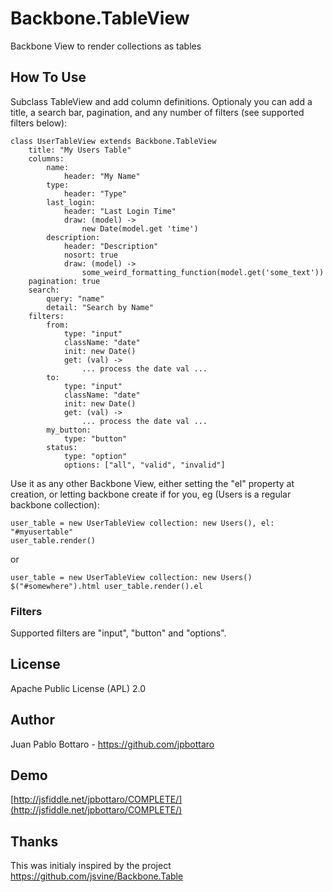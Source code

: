 # Backbone.TableView

Backbone View to render collections as tables

## How To Use

Subclass TableView and add column definitions. Optionaly
you can add a title, a search bar, pagination, and any number
of filters (see supported filters below):

    class UserTableView extends Backbone.TableView
        title: "My Users Table"
        columns:
            name:
                header: "My Name"
            type:
                header: "Type"
            last_login:
                header: "Last Login Time"
                draw: (model) ->
                    new Date(model.get 'time')
            description:
                header: "Description"
                nosort: true
                draw: (model) ->
                    some_weird_formatting_function(model.get('some_text'))
        pagination: true
        search:
            query: "name"
            detail: "Search by Name"
        filters:
            from:
                type: "input"
                className: "date"
                init: new Date()
                get: (val) ->
                    ... process the date val ...
            to:
                type: "input"
                className: "date"
                init: new Date()
                get: (val) ->
                    ... process the date val ...
            my_button:
                type: "button"
            status:
                type: "option"
                options: ["all", "valid", "invalid"]

Use it as any other Backbone View, either setting the "el" property at
creation, or letting backbone create if for you, eg (Users is a regular
backbone collection):

    user_table = new UserTableView collection: new Users(), el: "#myusertable"
    user_table.render()

or

    user_table = new UserTableView collection: new Users()
    $("#somewhere").html user_table.render().el

### Filters

Supported filters are "input", "button" and "options".

## License

Apache Public License (APL) 2.0

## Author

Juan Pablo Bottaro - https://github.com/jpbottaro

## Demo

[http://jsfiddle.net/jpbottaro/COMPLETE/](http://jsfiddle.net/jpbottaro/COMPLETE/)

## Thanks

This was initialy inspired by the project https://github.com/jsvine/Backbone.Table
